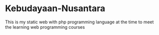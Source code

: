 # Kebudayaan-Nusantara
This is my static web with php programming language at the time to meet the learning web programming courses
